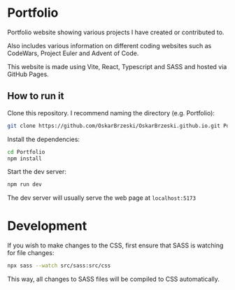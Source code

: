 # Portfolio

Portfolio website showing various projects I have created or contributed to.

Also includes various information on different coding websites such as CodeWars, Project Euler and Advent of Code.

This website is made using Vite, React, Typescript and SASS and hosted via GitHub Pages.

## How to run it

Clone this repository. I recommend naming the directory (e.g. Portfolio):
```bash
git clone https://github.com/OskarBrzeski/OskarBrzeski.github.io.git Portfolio
```

Install the dependencies:
```bash
cd Portfolio
npm install
```

Start the dev server:
``` bash
npm run dev
```

The dev server will usually serve the web page at `localhost:5173`

# Development

If you wish to make changes to the CSS, first ensure that SASS is watching for file changes:
```bash
npx sass --watch src/sass:src/css
```
This way, all changes to SASS files will be compiled to CSS automatically.